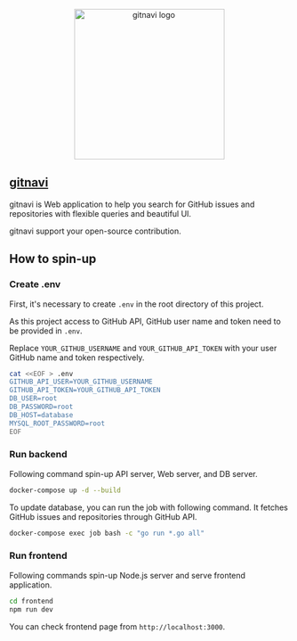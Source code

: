<p align="center"><a href="https://gitnavi.dev/en" target="_blank" rel="noopener noreferrer"><img width="270" src="https://user-images.githubusercontent.com/46510874/144610986-29261b45-9b4a-4957-9973-54be60dc6c45.png" alt="gitnavi logo"></a></p>

## [gitnavi](https://gitnavi.dev/en)
gitnavi is Web application to help you search for GitHub issues and repositories with flexible queries and beautiful UI.

gitnavi support your open-source contribution.

## How to spin-up

### Create .env
First, it's necessary to create `.env` in the root directory of this project.

As this project access to GitHub API, GitHub user name and token need to be provided in `.env`.

Replace `YOUR_GITHUB_USERNAME` and `YOUR_GITHUB_API_TOKEN` with your user GitHub name and token respectively.

```sh
cat <<EOF > .env
GITHUB_API_USER=YOUR_GITHUB_USERNAME
GITHUB_API_TOKEN=YOUR_GITHUB_API_TOKEN
DB_USER=root
DB_PASSWORD=root
DB_HOST=database
MYSQL_ROOT_PASSWORD=root
EOF
```

### Run backend

Following command spin-up API server, Web server, and DB server.

```sh
docker-compose up -d --build
```

To update database, you can run the job with following command. It fetches GitHub issues and repositories through GitHub API.

```sh
docker-compose exec job bash -c "go run *.go all"
```

### Run frontend
Following commands spin-up Node.js server and serve frontend application.

```sh
cd frontend
npm run dev
```

You can check frontend page from `http://localhost:3000`.
